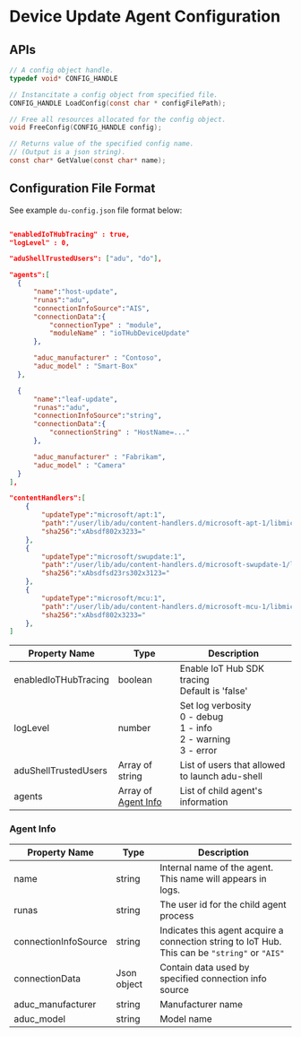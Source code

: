 # Device Update Agent Configuration

## APIs

```c
// A config object handle.
typedef void* CONFIG_HANDLE

// Instancitate a config object from specified file.
CONFIG_HANDLE LoadConfig(const char * configFilePath);

// Free all resources allocated for the config object.
void FreeConfig(CONFIG_HANDLE config);

// Returns value of the specified config name.
// (Output is a json string).
const char* GetValue(const char* name);

```

## Configuration File Format

See example `du-config.json` file format below:

```json

"enabledIoTHubTracing" : true,
"logLevel" : 0,

"aduShellTrustedUsers": ["adu", "do"],

"agents":[
  {
      "name":"host-update",
      "runas":"adu",
      "connectionInfoSource":"AIS",
      "connectionData":{
          "connectionType" : "module",
          "moduleName" : "ioTHubDeviceUpdate"
      },

      "aduc_manufacturer" : "Contoso",
      "aduc_model" : "Smart-Box"
  },

  {
      "name":"leaf-update",
      "runas":"adu",
      "connectionInfoSource":"string",
      "connectionData":{
          "connectionString" : "HostName=..."
      },

      "aduc_manufacturer" : "Fabrikam",
      "aduc_model" : "Camera"
  }
],

"contentHandlers":[
    {
        "updateType":"microsoft/apt:1",
        "path":"/user/lib/adu/content-handlers.d/microsoft-apt-1/libmicrosoft-apt-1.so",
        "sha256":"xAbsdf802x3233="
    },
    {
        "updateType":"microsoft/swupdate:1",
        "path":"/user/lib/adu/content-handlers.d/microsoft-swupdate-1/libmicrosoft-swupdate-1.so",
        "sha256":"xAbsdfsd23rs302x3123="
    },
    {
        "updateType":"microsoft/mcu:1",
        "path":"/user/lib/adu/content-handlers.d/microsoft-mcu-1/libmicrosoft-mcu-1.so",
        "sha256":"xAbsdf802x3233="
    },
]
```

Property Name | Type | Description
|----|----|----|
|enabledIoTHubTracing|boolean|Enable IoT Hub SDK tracing<br>Default is 'false'|
|logLevel|number|Set log verbosity<br>0 - debug<br>1 - info<br>2 - warning<br>3 - error|
|aduShellTrustedUsers|Array of string|List of users that allowed to launch adu-shell|
|agents|Array of [Agent Info](#agent-info)| List of child agent's information|



### Agent Info
Property Name | Type | Description
|----|----|----|
|name|string|Internal name of the agent.<br>This name will appears in logs.|
|runas|string|The user id for the child agent process|
|connectionInfoSource|string|Indicates this agent acquire a connection string to IoT Hub.<br>This can be `"string"` or `"AIS"`|
|connectionData|Json object|Contain data used by specified connection info source|
|aduc_manufacturer|string|Manufacturer name|
|aduc_model|string|Model name|
